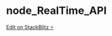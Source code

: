 # node_RealTime_API

[Edit on StackBlitz ⚡️](https://stackblitz.com/edit/stackblitz-starters-din9vb)